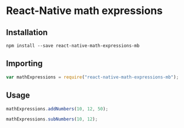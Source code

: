 # React-Native math expressions

## Installation

```shell
npm install --save react-native-math-expressions-mb
```

## Importing

```js
var mathExpressions = require("react-native-math-expressions-mb");
```

## Usage

```js
mathExpressions.addNumbers(10, 12, 50);

mathExpressions.subNumbers(10, 12);
```
